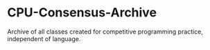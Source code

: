 # CPU-Consensus-Archive
Archive of all classes created for competitive programming practice, independent of language.
